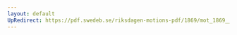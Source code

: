 ```yaml
---
layout: default
UpRedirect: https://pdf.swedeb.se/riksdagen-motions-pdf/1869/mot_1869__fk__00021.pdf
---
```

